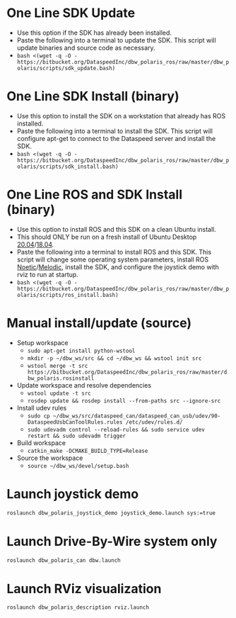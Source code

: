 # One Line SDK Update

* Use this option if the SDK has already been installed.
* Paste the following into a terminal to update the SDK. This script will update binaries and source code as necessary.
* ```bash <(wget -q -O - https://bitbucket.org/DataspeedInc/dbw_polaris_ros/raw/master/dbw_polaris/scripts/sdk_update.bash)```

# One Line SDK Install (binary)

* Use this option to install the SDK on a workstation that already has ROS installed.
* Paste the following into a terminal to install the SDK. This script will configure apt-get to connect to the Dataspeed server and install the SDK.
* ```bash <(wget -q -O - https://bitbucket.org/DataspeedInc/dbw_polaris_ros/raw/master/dbw_polaris/scripts/sdk_install.bash)```

# One Line ROS and SDK Install (binary)

* Use this option to install ROS and this SDK on a clean Ubuntu install.
* This should ONLY be run on a fresh install of Ubuntu Desktop [20.04](http://releases.ubuntu.com/20.04/)/[18.04](http://releases.ubuntu.com/18.04/).
* Paste the following into a terminal to install ROS and this SDK. This script will change some operating system parameters, install ROS [Noetic](http://wiki.ros.org/noetic/Installation/Ubuntu)/[Melodic](http://wiki.ros.org/melodic/Installation/Ubuntu), install the SDK, and configure the joystick demo with rviz to run at startup.
* ```bash <(wget -q -O - https://bitbucket.org/DataspeedInc/dbw_polaris_ros/raw/master/dbw_polaris/scripts/ros_install.bash)```

# Manual install/update (source)

* Setup workspace
    * ```sudo apt-get install python-wstool```
    * ```mkdir -p ~/dbw_ws/src && cd ~/dbw_ws && wstool init src```
    * ```wstool merge -t src https://bitbucket.org/DataspeedInc/dbw_polaris_ros/raw/master/dbw_polaris.rosinstall```
* Update workspace and resolve dependencies
    * ```wstool update -t src```
    * ```rosdep update && rosdep install --from-paths src --ignore-src```
* Install udev rules
    * ```sudo cp ~/dbw_ws/src/dataspeed_can/dataspeed_can_usb/udev/90-DataspeedUsbCanToolRules.rules /etc/udev/rules.d/```
    * ```sudo udevadm control --reload-rules && sudo service udev restart && sudo udevadm trigger```
* Build workspace
    * ```catkin_make -DCMAKE_BUILD_TYPE=Release```
* Source the workspace
    * ```source ~/dbw_ws/devel/setup.bash```

# Launch joystick demo
```bash
roslaunch dbw_polaris_joystick_demo joystick_demo.launch sys:=true
```

# Launch Drive-By-Wire system only
```bash
roslaunch dbw_polaris_can dbw.launch
```

# Launch RViz visualization
```bash
roslaunch dbw_polaris_description rviz.launch
```

